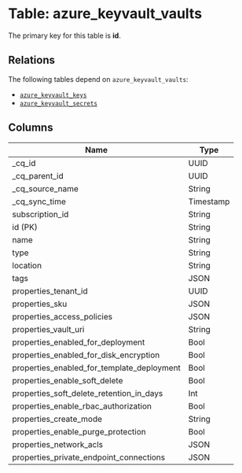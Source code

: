 # Table: azure_keyvault_vaults



The primary key for this table is **id**.

## Relations
The following tables depend on `azure_keyvault_vaults`:
  - [`azure_keyvault_keys`](azure_keyvault_keys.md)
  - [`azure_keyvault_secrets`](azure_keyvault_secrets.md)

## Columns
| Name          | Type          |
| ------------- | ------------- |
|_cq_id|UUID|
|_cq_parent_id|UUID|
|_cq_source_name|String|
|_cq_sync_time|Timestamp|
|subscription_id|String|
|id (PK)|String|
|name|String|
|type|String|
|location|String|
|tags|JSON|
|properties_tenant_id|UUID|
|properties_sku|JSON|
|properties_access_policies|JSON|
|properties_vault_uri|String|
|properties_enabled_for_deployment|Bool|
|properties_enabled_for_disk_encryption|Bool|
|properties_enabled_for_template_deployment|Bool|
|properties_enable_soft_delete|Bool|
|properties_soft_delete_retention_in_days|Int|
|properties_enable_rbac_authorization|Bool|
|properties_create_mode|String|
|properties_enable_purge_protection|Bool|
|properties_network_acls|JSON|
|properties_private_endpoint_connections|JSON|